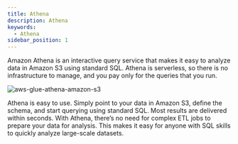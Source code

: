 ```yaml
---
title: Athena
description: Athena
keywords:
  - Athena
sidebar_position: 1
---
```


Amazon Athena is an interactive query service that makes it easy to analyze data in Amazon S3 using standard SQL. Athena is serverless, so there is no infrastructure to manage, and you pay only for the queries that you run.

![aws-glue-athena-amazon-s3](/img/aws/analytics/aws-glue-athena-amazon-s3.jpg)

Athena is easy to use. Simply point to your data in Amazon S3, define the schema, and start querying using standard SQL. Most results are delivered within seconds. With Athena, there’s no need for complex ETL jobs to prepare your data for analysis. This makes it easy for anyone with SQL skills to quickly analyze large-scale datasets.
